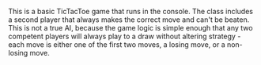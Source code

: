 This is a basic TicTacToe game that runs in the console.  The class includes a second player that always makes the correct move 
and can't be beaten.  This is not a true AI, because the game logic is simple enough that any two competent players will always 
play to a draw without altering strategy - each move is either one of the first two moves, a losing move, or a 
non-losing move.
